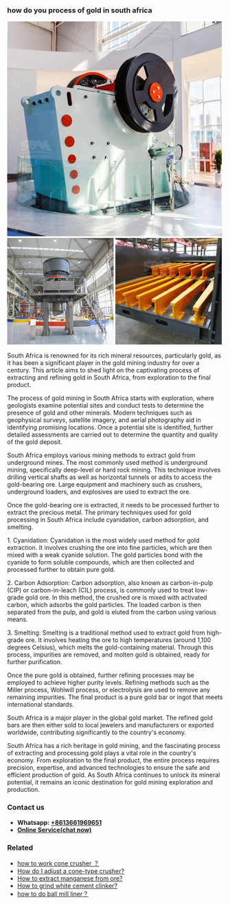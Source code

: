 <h3>how do you process of gold in south africa</h3><img src='1701746064.jpg' alt=''><p>South Africa is renowned for its rich mineral resources, particularly gold, as it has been a significant player in the gold mining industry for over a century. This article aims to shed light on the captivating process of extracting and refining gold in South Africa, from exploration to the final product.</p><p>The process of gold mining in South Africa starts with exploration, where geologists examine potential sites and conduct tests to determine the presence of gold and other minerals. Modern techniques such as geophysical surveys, satellite imagery, and aerial photography aid in identifying promising locations. Once a potential site is identified, further detailed assessments are carried out to determine the quantity and quality of the gold deposit.</p><p>South Africa employs various mining methods to extract gold from underground mines. The most commonly used method is underground mining, specifically deep-level or hard rock mining. This technique involves drilling vertical shafts as well as horizontal tunnels or adits to access the gold-bearing ore. Large equipment and machinery such as crushers, underground loaders, and explosives are used to extract the ore.</p><p>Once the gold-bearing ore is extracted, it needs to be processed further to extract the precious metal. The primary techniques used for gold processing in South Africa include cyanidation, carbon adsorption, and smelting.</p><p>1. Cyanidation: Cyanidation is the most widely used method for gold extraction. It involves crushing the ore into fine particles, which are then mixed with a weak cyanide solution. The gold particles bond with the cyanide to form soluble compounds, which are then collected and processed further to obtain pure gold.</p><p>2. Carbon Adsorption: Carbon adsorption, also known as carbon-in-pulp (CIP) or carbon-in-leach (CIL) process, is commonly used to treat low-grade gold ore. In this method, the crushed ore is mixed with activated carbon, which adsorbs the gold particles. The loaded carbon is then separated from the pulp, and gold is eluted from the carbon using various means.</p><p>3. Smelting: Smelting is a traditional method used to extract gold from high-grade ore. It involves heating the ore to high temperatures (around 1,100 degrees Celsius), which melts the gold-containing material. Through this process, impurities are removed, and molten gold is obtained, ready for further purification.</p><p>Once the pure gold is obtained, further refining processes may be employed to achieve higher purity levels. Refining methods such as the Miller process, Wohlwill process, or electrolysis are used to remove any remaining impurities. The final product is a pure gold bar or ingot that meets international standards.</p><p>South Africa is a major player in the global gold market. The refined gold bars are then either sold to local jewelers and manufacturers or exported worldwide, contributing significantly to the country's economy.</p><p>South Africa has a rich heritage in gold mining, and the fascinating process of extracting and processing gold plays a vital role in the country's economy. From exploration to the final product, the entire process requires precision, expertise, and advanced technologies to ensure the safe and efficient production of gold. As South Africa continues to unlock its mineral potential, it remains an iconic destination for gold mining exploration and production.</p><h3>Contact us</h3><ul><li><strong>Whatsapp:&nbsp;<a href="https://wa.me/8613661969651">+8613661969651</a></strong></li><li><a href="https://swt.shibang-china.com/?git&amp;zhl&amp;how do you process of gold in south africa"><strong>Online Service(chat now)</strong></a></li></ul><h3>Related</h3><ul><li><a href='how to work cone crusher ？.md'>how to work cone crusher ？</a></li><li><a href='How do I adjust a conetype crusher.md'>How do I adjust a cone-type crusher?</a></li><li><a href='How to extract manganese from ore.md'>How to extract manganese from ore?</a></li><li><a href='How to grind white cement clinker.md'>How to grind white cement clinker?</a></li><li><a href='how to do ball mill liner？.md'>how to do ball mill liner？</a></li></ul>